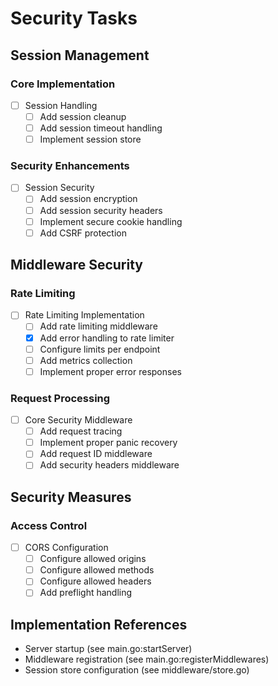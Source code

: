 # Security Tasks

## Session Management
### Core Implementation
- [ ] Session Handling
  - [ ] Add session cleanup
  - [ ] Add session timeout handling
  - [ ] Implement session store

### Security Enhancements
- [ ] Session Security
  - [ ] Add session encryption
  - [ ] Add session security headers
  - [ ] Implement secure cookie handling
  - [ ] Add CSRF protection

## Middleware Security
### Rate Limiting
- [ ] Rate Limiting Implementation
  - [ ] Add rate limiting middleware
  - [x] Add error handling to rate limiter
  - [ ] Configure limits per endpoint
  - [ ] Add metrics collection
  - [ ] Implement proper error responses

### Request Processing
- [ ] Core Security Middleware
  - [ ] Add request tracing
  - [ ] Implement proper panic recovery
  - [ ] Add request ID middleware
  - [ ] Add security headers middleware

## Security Measures

### Access Control
- [ ] CORS Configuration
  - [ ] Configure allowed origins
  - [ ] Configure allowed methods
  - [ ] Configure allowed headers
  - [ ] Add preflight handling

## Implementation References
- Server startup (see main.go:startServer)
- Middleware registration (see main.go:registerMiddlewares)
- Session store configuration (see middleware/store.go)
